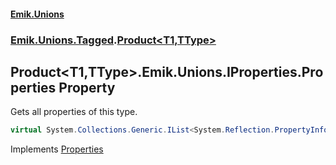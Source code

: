 #### [Emik.Unions](index.md 'index')
### [Emik.Unions.Tagged](Emik.Unions.Tagged.md 'Emik.Unions.Tagged').[Product&lt;T1,TType&gt;](Product_T1,TType_.md 'Emik.Unions.Tagged.Product<T1,TType>')

## Product<T1,TType>.Emik.Unions.IProperties.Properties Property

Gets all properties of this type.

```csharp
virtual System.Collections.Generic.IList<System.Reflection.PropertyInfo> Emik.Unions.IProperties.Properties { get; }
```

Implements [Properties](IProperties.Properties.md 'Emik.Unions.IProperties.Properties')